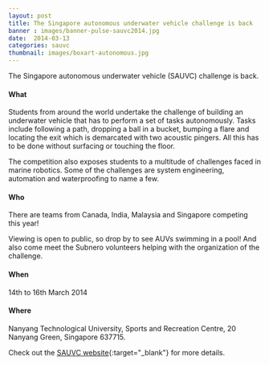 ```yaml
---
layout: post
title: The Singapore autonomous underwater vehicle challenge is back
banner : images/banner-pulse-sauvc2014.jpg
date:  2014-03-13
categories: sauvc
thumbnail: images/boxart-autonomous.jpg
---
```


The Singapore autonomous underwater vehicle (SAUVC) challenge is back.

#### What

Students from around the world undertake the challenge of building an underwater vehicle that has to perform a set of tasks autonomously. Tasks include following a path, dropping a ball in a bucket, bumping a flare and locating the exit which is demarcated with two acoustic pingers. All this has to be done without surfacing or touching the floor.

The competition also exposes students to a multitude of challenges faced in marine robotics. Some of the challenges are system engineering, automation and waterproofing to name a few.

#### Who

There are teams from Canada, India, Malaysia and Singapore competing this year!

Viewing is open to public, so drop by to see AUVs swimming in a pool!  And also come meet the Subnero volunteers helping with the organization of the challenge.

#### When

14th to 16th March 2014

#### Where

Nanyang Technological University,
Sports and Recreation Centre,
20 Nanyang Green, Singapore 637715.

Check out the [SAUVC website](https://sauvc.org/){:target="_blank"} for more details.
